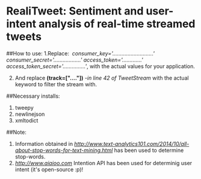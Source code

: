 # RealiTweet: Sentiment and user-intent analysis of real-time streamed tweets


##How to use:
1.Replace: 
&nbsp;*consumer_key='...........................'
consumer_secret='..................'
access_token='.............'
access_token_secret='...............'*, with the actual values for your application.

2. And replace **(track=["...."])** *-in line 42 of TweetStream*  with the actual keyword to filter the stream with.

##Necessary installs:
1. tweepy
2. newlinejson
3. xmltodict

##Note:
1. Information obtained in *http://www.text-analytics101.com/2014/10/all-about-stop-words-for-text-mining.html* has been used to determine stop-words.
2. *http://www.aiaioo.com* Intention API has been used for determinig user intent (it's open-source :p)!
